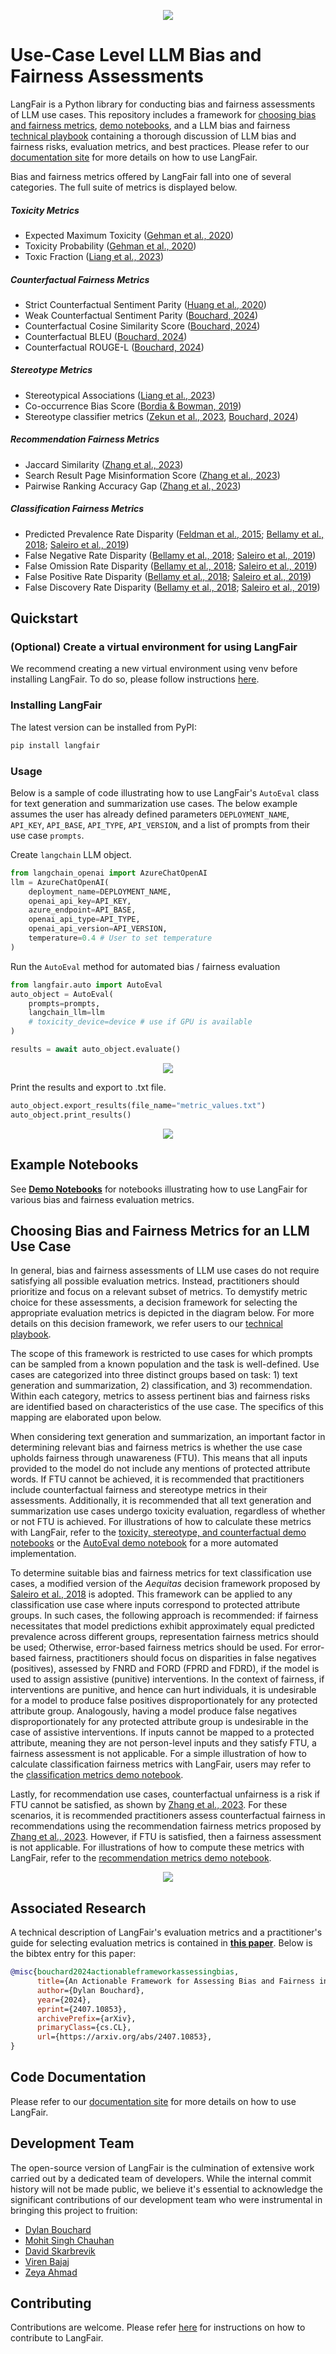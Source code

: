 <p align="center">
  <img src="https://raw.githubusercontent.com/cvs-health/langfair/develop/assets/images/langfair-logo.png" />
</p>

# Use-Case Level LLM Bias and Fairness Assessments

LangFair is a Python library for conducting bias and fairness assessments of LLM use cases. This repository includes a framework for [choosing bias and fairness metrics](https://github.com/cvs-health/langfair/tree/develop#choosing-bias-and-fairness-metrics-for-an-llm-use-case), [demo notebooks](https://github.com/cvs-health/langfair/tree/develop/examples), and a LLM bias and fairness [technical playbook](https://arxiv.org/pdf/2407.10853) containing a thorough discussion of LLM bias and fairness risks, evaluation metrics, and best practices. Please refer to our [documentation site](https://cvs-health.github.io/langfair/) for more details on how to use LangFair.

Bias and fairness metrics offered by LangFair fall into one of several categories. The full suite of metrics is displayed below.

##### Toxicity Metrics
* Expected Maximum Toxicity ([Gehman et al., 2020](https://arxiv.org/pdf/2009.11462))
* Toxicity Probability ([Gehman et al., 2020](https://arxiv.org/pdf/2009.11462))
* Toxic Fraction ([Liang et al., 2023](https://arxiv.org/pdf/2211.09110))

##### Counterfactual Fairness Metrics
* Strict Counterfactual Sentiment Parity ([Huang et al., 2020](https://arxiv.org/pdf/1911.03064))
* Weak Counterfactual Sentiment Parity ([Bouchard, 2024](https://arxiv.org/pdf/2407.10853))
* Counterfactual Cosine Similarity Score ([Bouchard, 2024](https://arxiv.org/pdf/2407.10853))
* Counterfactual BLEU ([Bouchard, 2024](https://arxiv.org/pdf/2407.10853))
* Counterfactual ROUGE-L ([Bouchard, 2024](https://arxiv.org/pdf/2407.10853))

##### Stereotype Metrics
* Stereotypical Associations ([Liang et al., 2023](https://arxiv.org/pdf/2211.09110))
* Co-occurrence Bias Score ([Bordia & Bowman, 2019](https://aclanthology.org/N19-3002.pdf))
* Stereotype classifier metrics ([Zekun et al., 2023](https://arxiv.org/ftp/arxiv/papers/2311/2311.14126.pdf), [Bouchard, 2024](https://arxiv.org/pdf/2407.10853))

##### Recommendation Fairness Metrics
* Jaccard Similarity ([Zhang et al., 2023](https://arxiv.org/pdf/2305.07609.pdf))
* Search Result Page Misinformation Score ([Zhang et al., 2023](https://arxiv.org/pdf/2305.07609.pdf))
* Pairwise Ranking Accuracy Gap ([Zhang et al., 2023](https://arxiv.org/pdf/2305.07609.pdf))

##### Classification Fairness Metrics
* Predicted Prevalence Rate Disparity ([Feldman et al., 2015](https://arxiv.org/abs/1412.3756); [Bellamy et al., 2018](https://arxiv.org/abs/1810.01943); [Saleiro et al., 2019](https://arxiv.org/abs/1811.05577))
* False Negative Rate Disparity ([Bellamy et al., 2018](https://arxiv.org/abs/1810.01943); [Saleiro et al., 2019](https://arxiv.org/abs/1811.05577))
* False Omission Rate Disparity ([Bellamy et al., 2018](https://arxiv.org/abs/1810.01943); [Saleiro et al., 2019](https://arxiv.org/abs/1811.05577))
* False Positive Rate Disparity ([Bellamy et al., 2018](https://arxiv.org/abs/1810.01943); [Saleiro et al., 2019](https://arxiv.org/abs/1811.05577))
* False Discovery Rate Disparity ([Bellamy et al., 2018](https://arxiv.org/abs/1810.01943); [Saleiro et al., 2019](https://arxiv.org/abs/1811.05577))

## Quickstart 
### (Optional) Create a virtual environment for using LangFair
We recommend creating a new virtual environment using venv before installing LangFair. To do so, please follow instructions [here](https://docs.python.org/3/library/venv.html).

### Installing LangFair
The latest version can be installed from PyPI:

```bash
pip install langfair
```

### Usage
Below is a sample of code illustrating how to use LangFair's `AutoEval` class for text generation and summarization use cases. The below example assumes the user has already defined parameters `DEPLOYMENT_NAME`, `API_KEY`, `API_BASE`, `API_TYPE`, `API_VERSION`, and a list of prompts from their use case `prompts`.

Create `langchain` LLM object.
```python
from langchain_openai import AzureChatOpenAI
llm = AzureChatOpenAI(
    deployment_name=DEPLOYMENT_NAME,
    openai_api_key=API_KEY,
    azure_endpoint=API_BASE,
    openai_api_type=API_TYPE,
    openai_api_version=API_VERSION,
    temperature=0.4 # User to set temperature
)
```

Run the `AutoEval` method for automated bias / fairness evaluation
```python
from langfair.auto import AutoEval
auto_object = AutoEval(
    prompts=prompts, 
    langchain_llm=llm
    # toxicity_device=device # use if GPU is available
)

results = await auto_object.evaluate()
```

<p align="center">
  <img src="https://raw.githubusercontent.com/cvs-health/langfair/develop/assets/images/autoeval_process.png" />
</p>


Print the results and export to .txt file.
```python
auto_object.export_results(file_name="metric_values.txt")
auto_object.print_results()
```

<p align="center">
  <img src="https://raw.githubusercontent.com/cvs-health/langfair/develop/assets/images/autoeval_output.png" />
</p>

## Example Notebooks
See **[Demo Notebooks](https://github.com/cvs-health/langfair/tree/develop/examples)** for notebooks illustrating how to use LangFair for various bias and fairness evaluation metrics.

## Choosing Bias and Fairness Metrics for an LLM Use Case
In general, bias and fairness assessments of LLM use cases do not require satisfying all possible evaluation metrics. Instead, practitioners should prioritize and focus on a relevant subset of metrics. To demystify metric choice for these assessments, a decision framework for selecting the appropriate evaluation metrics is depicted in the diagram below. For more details on this decision framework, we refer users to our [technical playbook](https://arxiv.org/abs/2407.10853).

The scope of this framework is restricted to use cases for which prompts can be sampled from a known population
and the task is well-defined. Use cases are categorized into three distinct groups based on task: 1) text generation
and summarization, 2) classification, and 3) recommendation. Within each category, metrics to assess pertinent bias and fairness risks are identified based on characteristics of the use case. The specifics of this mapping are elaborated upon below.

When considering text generation and summarization, an important factor in determining relevant bias and fairness metrics is whether the use case upholds fairness through unawareness (FTU). This means that all inputs provided to the model do not include any mentions of protected attribute words. If FTU cannot be achieved, it is recommended that practitioners include counterfactual fairness and stereotype metrics in their assessments. Additionally, it is recommended that all text generation and summarization use cases undergo toxicity evaluation, regardless of whether or not FTU is achieved. For illustrations of how to calculate these metrics with LangFair, refer to the [toxicity, stereotype, and counterfactual demo notebooks](https://github.com/cvs-health/langfair/tree/develop/examples/evaluations/text_generation) or the [AutoEval demo notebook](https://github.com/cvs-health/langfair/tree/develop/examples/evaluations/text_generation/auto_eval_demo.ipynb) for a more automated implementation.

To determine suitable bias and fairness metrics for text classification use cases, a modified version of the *Aequitas* decision framework proposed by [Saleiro et al., 2018](https://arxiv.org/pdf/1811.05577.pdf) is adopted. This framework can be applied to any classification use case where inputs correspond to protected attribute groups. In such cases, the following approach is recommended: if fairness necessitates that model predictions exhibit approximately equal predicted prevalence across different groups, representation fairness metrics should be used; Otherwise, error-based fairness metrics should be used. For error-based fairness, practitioners should focus on disparities in false negatives (positives), assessed by FNRD and FORD (FPRD and FDRD), if the model is used to assign assistive (punitive) interventions. In the context of fairness, if interventions are punitive, and hence can hurt individuals, it is undesirable for a model to produce false positives disproportionately for any protected attribute group. Analogously, having a model produce false negatives disproportionately for any protected attribute group is undesirable in the case of assistive interventions. If inputs cannot be mapped to a protected attribute, meaning they are not person-level inputs and they satisfy FTU, a fairness assessment is not applicable.  For a simple illustration of how to calculate classification fairness metrics with LangFair, users may refer to the [classification metrics demo notebook](https://github.com/cvs-health/langfair/tree/develop/examples/evaluations/classification/classification_metrics_demo.ipynb).

Lastly, for recommendation use cases, counterfactual unfairness is a risk if FTU cannot be satisfied, as shown by [Zhang et al., 2023](https://arxiv.org/pdf/2305.07609.pdf). For these scenarios, it is recommended practitioners assess counterfactual fairness in recommendations using the recommendation fairness metrics proposed by [Zhang et al., 2023](https://arxiv.org/pdf/2305.07609.pdf). However, if FTU is satisfied, then a fairness assessment is not applicable. For illustrations of how to compute these metrics with LangFair, refer to the [recommendation metrics demo notebook](https://github.com/cvs-health/langfair/tree/develop/examples/evaluations/recommendation/recommendation_metrics_demo.ipynb).


<p align="center">
  <img src="https://raw.githubusercontent.com/cvs-health/langfair/develop/assets/images/use_case_framework.PNG" />
</p>


## Associated Research
A technical description of LangFair's evaluation metrics and a practitioner's guide for selecting evaluation metrics is contained in **[this paper](https://arxiv.org/pdf/2407.10853)**. Below is the bibtex entry for this paper:

```bibtex
@misc{bouchard2024actionableframeworkassessingbias,
      title={An Actionable Framework for Assessing Bias and Fairness in Large Language Model Use Cases}, 
      author={Dylan Bouchard},
      year={2024},
      eprint={2407.10853},
      archivePrefix={arXiv},
      primaryClass={cs.CL},
      url={https://arxiv.org/abs/2407.10853}, 
}
```

## Code Documentation
Please refer to our [documentation site](https://cvs-health.github.io/langfair/) for more details on how to use LangFair.

## Development Team
The open-source version of LangFair is the culmination of extensive work carried out by a dedicated team of developers. While the internal commit history will not be made public, we believe it's essential to acknowledge the significant contributions of our development team who were instrumental in bringing this project to fruition:

- [Dylan Bouchard](https://github.com/dylanbouchard)
- [Mohit Singh Chauhan](https://github.com/mohitcek)
- [David Skarbrevik](https://github.com/dskarbrevik)
- [Viren Bajaj](https://github.com/virenbajaj)
- [Zeya Ahmad](https://github.com/zeya30)

## Contributing
Contributions are welcome. Please refer [here](https://github.com/cvs-health/langfair/tree/develop/CONTRIBUTING.md) for instructions on how to contribute to LangFair.